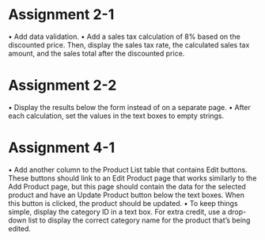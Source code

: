# Assignment 2-1

•	Add data validation.
•	Add a sales tax calculation of 8% based on the discounted price. Then, display the sales tax rate, the calculated sales tax amount, and the sales total after the discounted price.

# Assignment 2-2

•	Display the results below the form instead of on a separate page.
•	After each calculation, set the values in the text boxes to empty strings.

# Assignment 4-1

•	Add another column to the Product List table that contains Edit buttons. These buttons should link to an Edit Product page that works similarly to the Add Product page, but this page should contain the data for the selected product and have an Update Product button below the text boxes. When this button is clicked, the product should be updated.
•	To keep things simple, display the category ID in a text box. For extra credit, use a drop-down list to display the correct category name for the product that’s being edited.

